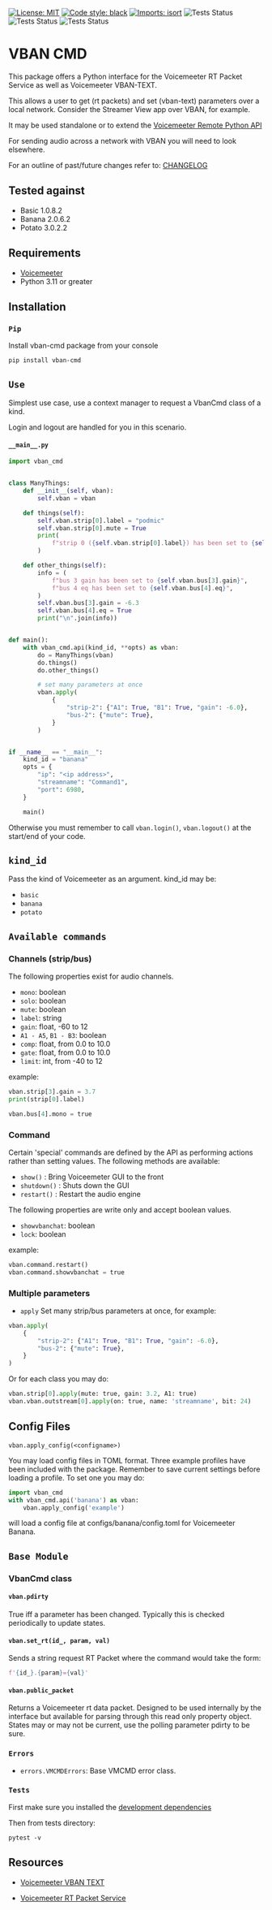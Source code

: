 [![License: MIT](https://img.shields.io/badge/License-MIT-yellow.svg)](https://github.com/onyx-and-iris/vban-cmd-python/blob/dev/LICENSE)
[![Code style: black](https://img.shields.io/badge/code%20style-black-000000.svg)](https://github.com/psf/black)
[![Imports: isort](https://img.shields.io/badge/%20imports-isort-%231674b1?style=flat&labelColor=ef8336)](https://pycqa.github.io/isort/)
![Tests Status](./tests/basic.svg?dummy=8484744)
![Tests Status](./tests/banana.svg?dummy=8484744)
![Tests Status](./tests/potato.svg?dummy=8484744)

# VBAN CMD

This package offers a Python interface for the Voicemeeter RT Packet Service as well as Voicemeeter VBAN-TEXT.

This allows a user to get (rt packets) and set (vban-text) parameters over a local network. Consider the Streamer View app over VBAN, for example.

It may be used standalone or to extend the [Voicemeeter Remote Python API](https://github.com/onyx-and-iris/voicemeeter-api-python)

For sending audio across a network with VBAN you will need to look elsewhere.

For an outline of past/future changes refer to: [CHANGELOG](CHANGELOG.md)

## Tested against

-   Basic 1.0.8.2
-   Banana 2.0.6.2
-   Potato 3.0.2.2

## Requirements

-   [Voicemeeter](https://voicemeeter.com/)
-   Python 3.11 or greater

## Installation

### `Pip`

Install vban-cmd package from your console

`pip install vban-cmd`

## `Use`

Simplest use case, use a context manager to request a VbanCmd class of a kind.

Login and logout are handled for you in this scenario.

#### `__main__.py`

```python
import vban_cmd


class ManyThings:
    def __init__(self, vban):
        self.vban = vban

    def things(self):
        self.vban.strip[0].label = "podmic"
        self.vban.strip[0].mute = True
        print(
            f"strip 0 ({self.vban.strip[0].label}) has been set to {self.vban.strip[0].mute}"
        )

    def other_things(self):
        info = (
            f"bus 3 gain has been set to {self.vban.bus[3].gain}",
            f"bus 4 eq has been set to {self.vban.bus[4].eq}",
        )
        self.vban.bus[3].gain = -6.3
        self.vban.bus[4].eq = True
        print("\n".join(info))


def main():
    with vban_cmd.api(kind_id, **opts) as vban:
        do = ManyThings(vban)
        do.things()
        do.other_things()

        # set many parameters at once
        vban.apply(
            {
                "strip-2": {"A1": True, "B1": True, "gain": -6.0},
                "bus-2": {"mute": True},
            }
        )


if __name__ == "__main__":
    kind_id = "banana"
    opts = {
        "ip": "<ip address>",
        "streamname": "Command1",
        "port": 6980,
    }

    main()
```

Otherwise you must remember to call `vban.login()`, `vban.logout()` at the start/end of your code.

## `kind_id`

Pass the kind of Voicemeeter as an argument. kind_id may be:

-   `basic`
-   `banana`
-   `potato`

## `Available commands`

### Channels (strip/bus)

The following properties exist for audio channels.

-   `mono`: boolean
-   `solo`: boolean
-   `mute`: boolean
-   `label`: string
-   `gain`: float, -60 to 12
-   `A1 - A5`, `B1 - B3`: boolean
-   `comp`: float, from 0.0 to 10.0
-   `gate`: float, from 0.0 to 10.0
-   `limit`: int, from -40 to 12

example:

```python
vban.strip[3].gain = 3.7
print(strip[0].label)

vban.bus[4].mono = true
```

### Command

Certain 'special' commands are defined by the API as performing actions rather than setting values. The following methods are available:

-   `show()` : Bring Voiceemeter GUI to the front
-   `shutdown()` : Shuts down the GUI
-   `restart()` : Restart the audio engine

The following properties are write only and accept boolean values.

-   `showvbanchat`: boolean
-   `lock`: boolean

example:

```python
vban.command.restart()
vban.command.showvbanchat = true
```

### Multiple parameters

-   `apply`
    Set many strip/bus parameters at once, for example:

```python
vban.apply(
    {
        "strip-2": {"A1": True, "B1": True, "gain": -6.0},
        "bus-2": {"mute": True},
    }
)
```

Or for each class you may do:

```python
vban.strip[0].apply(mute: true, gain: 3.2, A1: true)
vban.vban.outstream[0].apply(on: true, name: 'streamname', bit: 24)
```

## Config Files

`vban.apply_config(<configname>)`

You may load config files in TOML format.
Three example profiles have been included with the package. Remember to save
current settings before loading a profile. To set one you may do:

```python
import vban_cmd
with vban_cmd.api('banana') as vban:
    vban.apply_config('example')
```

will load a config file at configs/banana/config.toml for Voicemeeter Banana.

## `Base Module`

### VbanCmd class

#### `vban.pdirty`

True iff a parameter has been changed. Typically this is checked periodically to update states.

#### `vban.set_rt(id_, param, val)`

Sends a string request RT Packet where the command would take the form:

```python
f'{id_}.{param}={val}'
```

#### `vban.public_packet`

Returns a Voicemeeter rt data packet. Designed to be used internally by the interface but available for parsing through this read only property object. States may or may not be current, use the polling parameter pdirty to be sure.

### `Errors`

-   `errors.VMCMDErrors`: Base VMCMD error class.

### `Tests`

First make sure you installed the [development dependencies](https://github.com/onyx-and-iris/vban-cmd-python#installation)

Then from tests directory:

`pytest -v`

## Resources

-   [Voicemeeter VBAN TEXT](https://vb-audio.com/Voicemeeter/VBANProtocol_Specifications.pdf#page=19)

-   [Voicemeeter RT Packet Service](https://vb-audio.com/Voicemeeter/VBANProtocol_Specifications.pdf#page=27)
